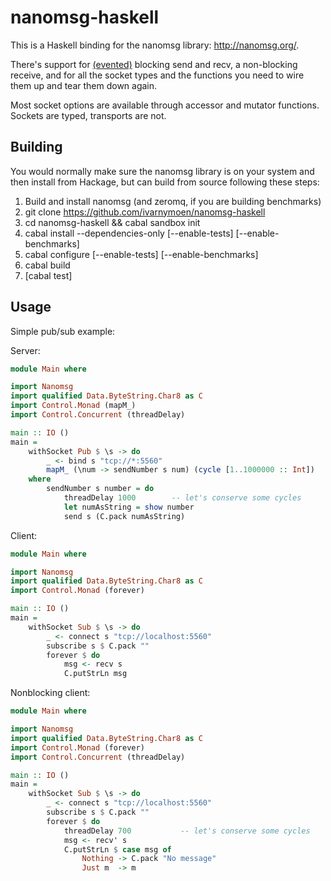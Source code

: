 # nanomsg-haskell

This is a Haskell binding for the nanomsg library: <http://nanomsg.org/>.

There's support for [(evented)](http://hackage.haskell.org/packages/archive/base/latest/doc/html/Control-Concurrent.html#v:threadWaitRead) blocking send and recv, a non-blocking receive,
and for all the socket types and the functions you need to wire them up and
tear them down again.

Most socket options are available through accessor and mutator
functions. Sockets are typed, transports are not.


## Building

You would normally make sure the nanomsg library is on your system and then
install from Hackage, but can build from source following these steps:

  1. Build and install nanomsg (and zeromq, if you are building benchmarks)
  1. git clone https://github.com/ivarnymoen/nanomsg-haskell
  1. cd nanomsg-haskell && cabal sandbox init
  1. cabal install --dependencies-only [--enable-tests] [--enable-benchmarks]
  1. cabal configure [--enable-tests] [--enable-benchmarks]
  1. cabal build
  1. [cabal test]


## Usage

Simple pub/sub example:

Server:
```haskell
module Main where

import Nanomsg
import qualified Data.ByteString.Char8 as C
import Control.Monad (mapM_)
import Control.Concurrent (threadDelay)

main :: IO ()
main =
    withSocket Pub $ \s -> do
        _ <- bind s "tcp://*:5560"
        mapM_ (\num -> sendNumber s num) (cycle [1..1000000 :: Int])
    where
        sendNumber s number = do
            threadDelay 1000        -- let's conserve some cycles
            let numAsString = show number
            send s (C.pack numAsString)
```

Client:
```haskell
module Main where

import Nanomsg
import qualified Data.ByteString.Char8 as C
import Control.Monad (forever)

main :: IO ()
main =
    withSocket Sub $ \s -> do
        _ <- connect s "tcp://localhost:5560"
        subscribe s $ C.pack ""
        forever $ do
            msg <- recv s
            C.putStrLn msg
```

Nonblocking client:
```haskell
module Main where

import Nanomsg
import qualified Data.ByteString.Char8 as C
import Control.Monad (forever)
import Control.Concurrent (threadDelay)

main :: IO ()
main =
    withSocket Sub $ \s -> do
        _ <- connect s "tcp://localhost:5560"
        subscribe s $ C.pack ""
        forever $ do
            threadDelay 700           -- let's conserve some cycles
            msg <- recv' s
            C.putStrLn $ case msg of
                Nothing -> C.pack "No message"
                Just m  -> m
```
